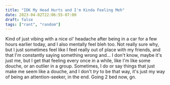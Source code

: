 ```yaml
---
title: "IDK My Head Hurts and I'm Kinda Feeling Meh"
date: 2023-04-02T22:06:55-07:00
draft: false
tags: ["rant", "random"]
---
```


Kind of just vibing with a nice ol' headache after being in a car for a few hours earlier today, and I also mentally feel bleh too. Not really sure why, but I just sometimes feel like I feel really out of place with my friends, and that I'm constantly saying something wrong and... I don't know, maybe it's just me, but I get that feeling every once in a while, like I'm like some douche, or an outlier in a group. Sometimes, I do or say things that just make me seem like a douche, and I don't *try* to be that way, it's just my way of being an attention-seeker, in the end. Going 2 bed now, gn.